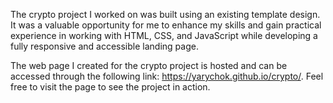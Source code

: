 The crypto project I worked on was built using an existing template design. It was a valuable opportunity for me to enhance my skills and gain practical experience in working with HTML, CSS, and JavaScript while developing a fully responsive and accessible landing page.

The web page I created for the crypto project is hosted and can be accessed through the following link: https://yarychok.github.io/crypto/. Feel free to visit the page to see the project in action.
